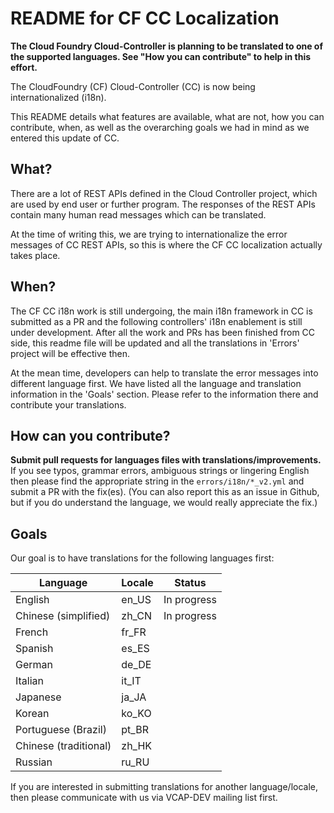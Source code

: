 # README for CF CC Localization

__The Cloud Foundry Cloud-Controller is planning to be translated to one of the supported languages. See "How you can contribute" to help in this effort.__

The CloudFoundry (CF) Cloud-Controller (CC) is now being internationalized (i18n).

This README details what features are available, what are not, how you can contribute, when, as well as the overarching goals we had in mind as we entered this update of CC.

## What?

There are a lot of REST APIs defined in the Cloud Controller project, which are used by end user or further program. The responses of the REST APIs contain many human read messages which can be translated.

At the time of writing this, we are trying to internationalize the error messages of CC REST APIs, so this is where the CF CC localization actually takes place.

## When?

The CF CC i18n work is still undergoing, the main i18n framework in CC is submitted as a PR and the following controllers' i18n enablement is still under development. After all the work and PRs has been finished from CC side, this readme file will be updated and all the translations in 'Errors' project will be effective then.

At the mean time, developers can help to translate the error messages into different language first. We have listed all the language and translation information in the 'Goals' section. Please refer to the information there and contribute your translations.

## How can you contribute?

__Submit pull requests for languages files with translations/improvements.__ If you see typos, grammar errors,  ambiguous strings or lingering English then please find the appropriate string in the `errors/i18n/*_v2.yml` and submit a PR with the fix(es). (You can also report this as an issue in Github, but if you do understand the language, we would really appreciate the fix.)

## Goals

Our goal is to have translations for the following languages first:

| Language              | Locale | Status                  |
|-----------------------|--------|-------------------------|
| English               | en_US  | In progress             |
| Chinese (simplified)  | zh_CN  | In progress             |
| French                | fr_FR  |                         |
| Spanish               | es_ES  |                         |
| German                | de_DE  |                         |
| Italian               | it_IT  |                         |
| Japanese              | ja_JA  |                         |
| Korean                | ko_KO  |                         |
| Portuguese (Brazil)   | pt_BR  |                         |
| Chinese (traditional) | zh_HK  |                         |
| Russian               | ru_RU  |                         |

If you are interested in submitting translations for another language/locale, then please communicate with us via VCAP-DEV mailing list first.
